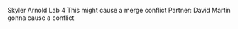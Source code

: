 Skyler Arnold
Lab 4
This might cause a merge conflict
Partner:
  David Martin
gonna cause a conflict
